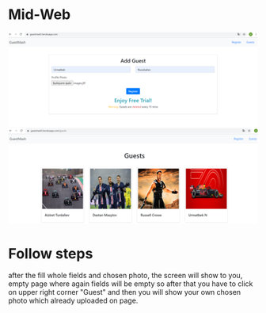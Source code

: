 # Mid-Web
![add image](https://github.com/Urmatbek-312/Mid-Web/blob/master/1.PNG) 
![add image 2](https://github.com/Urmatbek-312/Mid-Web/blob/master/2.PNG)
# Follow steps
after the fill whole fields and chosen photo, the screen will show to you, empty page where again fields will be empty so after that you have to click on upper right corner "Guest" and then you will show your own chosen photo which already uploaded  on page.
